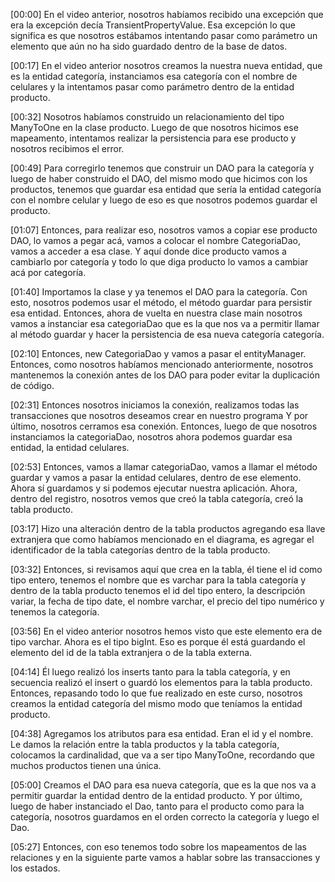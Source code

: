 [00:00] En el video anterior, nosotros habíamos recibido una excepción que era la excepción decía TransientPropertyValue. Esa excepción lo que significa es que nosotros estábamos intentando pasar como parámetro un elemento que aún no ha sido guardado dentro de la base de datos.

[00:17] En el video anterior nosotros creamos la nuestra nueva entidad, que es la entidad categoría, instanciamos esa categoría con el nombre de celulares y la intentamos pasar como parámetro dentro de la entidad producto.

[00:32] Nosotros habíamos construido un relacionamiento del tipo ManyToOne en la clase producto. Luego de que nosotros hicimos ese mapeamento, intentamos realizar la persistencia para ese producto y nosotros recibimos el error.

[00:49] Para corregirlo tenemos que construir un DAO para la categoría y luego de haber construido el DAO, del mismo modo que hicimos con los productos, tenemos que guardar esa entidad que sería la entidad categoría con el nombre celular y luego de eso es que nosotros podemos guardar el producto.

[01:07] Entonces, para realizar eso, nosotros vamos a copiar ese producto DAO, lo vamos a pegar acá, vamos a colocar el nombre CategoriaDao, vamos a acceder a esa clase. Y aquí donde dice producto vamos a cambiarlo por categoría y todo lo que diga producto lo vamos a cambiar acá por categoría.

[01:40] Importamos la clase y ya tenemos el DAO para la categoría. Con esto, nosotros podemos usar el método, el método guardar para persistir esa entidad. Entonces, ahora de vuelta en nuestra clase main nosotros vamos a instanciar esa categoriaDao que es la que nos va a permitir llamar al método guardar y hacer la persistencia de esa nueva categoría categoría.

[02:10] Entonces, new CategoriaDao y vamos a pasar el entityManager. Entonces, como nosotros habíamos mencionado anteriormente, nosotros mantenemos la conexión antes de los DAO para poder evitar la duplicación de código.

[02:31] Entonces nosotros iniciamos la conexión, realizamos todas las transacciones que nosotros deseamos crear en nuestro programa Y por último, nosotros cerramos esa conexión. Entonces, luego de que nosotros instanciamos la categoriaDao, nosotros ahora podemos guardar esa entidad, la entidad celulares.

[02:53] Entonces, vamos a llamar categoriaDao, vamos a llamar el método guardar y vamos a pasar la entidad celulares, dentro de ese elemento. Ahora sí guardamos y si podemos ejecutar nuestra aplicación. Ahora, dentro del registro, nosotros vemos que creó la tabla categoría, creó la tabla producto.

[03:17] Hizo una alteración dentro de la tabla productos agregando esa llave extranjera que como habíamos mencionado en el diagrama, es agregar el identificador de la tabla categorías dentro de la tabla producto.

[03:32] Entonces, si revisamos aquí que crea en la tabla, él tiene el id como tipo entero, tenemos el nombre que es varchar para la tabla categoría y dentro de la tabla producto tenemos el id del tipo entero, la descripción variar, la fecha de tipo date, el nombre varchar, el precio del tipo numérico y tenemos la categoría.

[03:56] En el video anterior nosotros hemos visto que este elemento era de tipo varchar. Ahora es el tipo bigInt. Eso es porque él está guardando el elemento del id de la tabla extranjera o de la tabla externa.

[04:14] Él luego realizó los inserts tanto para la tabla categoría, y en secuencia realizó el insert o guardó los elementos para la tabla producto. Entonces, repasando todo lo que fue realizado en este curso, nosotros creamos la entidad categoría del mismo modo que teníamos la entidad producto.

[04:38] Agregamos los atributos para esa entidad. Eran el id y el nombre. Le damos la relación entre la tabla productos y la tabla categoría, colocamos la cardinalidad, que va a ser tipo ManyToOne, recordando que muchos productos tienen una única.

[05:00] Creamos el DAO para esa nueva categoría, que es la que nos va a permitir guardar la entidad dentro de la entidad producto. Y por último, luego de haber instanciado el Dao, tanto para el producto como para la categoría, nosotros guardamos en el orden correcto la categoría y luego el Dao.

[05:27] Entonces, con eso tenemos todo sobre los mapeamentos de las relaciones y en la siguiente parte vamos a hablar sobre las transacciones y los estados.